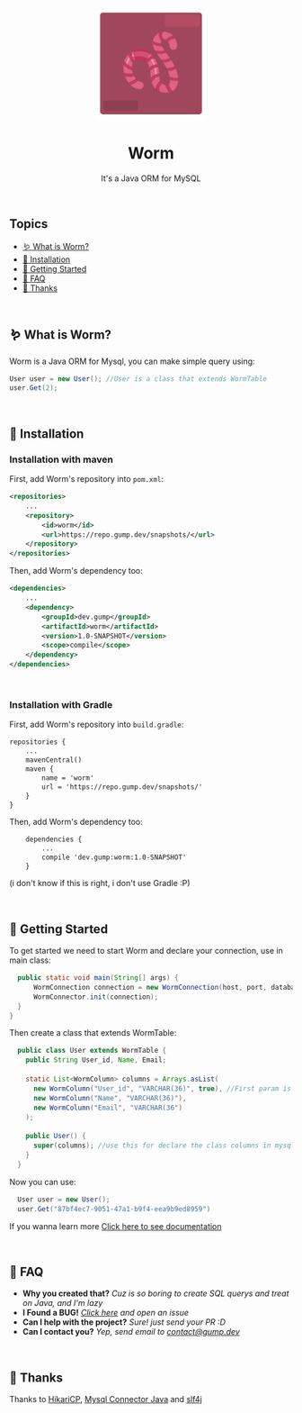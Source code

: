 <div align="center">
    <img width="200px" src="worm.png" />
    <h1>Worm</h1>
    <p>It's a Java ORM for MySQL</p>
</div>

<br>

## Topics
- [🪱 What is Worm?](#whatismars)
- [🔧 Installation](#installation)
- [📝 Getting Started](#getting-started)
- [🤔 FAQ](#faq)
- [🙏 Thanks](#thanks)

<br>
<a id="whatismars"></a>

## 🪱 What is Worm?

Worm is a Java ORM for Mysql, you can make simple query using:
```java
User user = new User(); //User is a class that extends WormTable
user.Get(2);
```


<br>
<a id="installation"></a>

## 🔧 Installation

### Installation with maven
First, add Worm's repository into ```pom.xml```:
```xml
<repositories>
    ...
    <repository>
        <id>worm</id>
        <url>https://repo.gump.dev/snapshots/</url>
    </repository>
</repositories>
```

Then, add Worm's dependency too:
```xml
<dependencies>
    ...
    <dependency>
        <groupId>dev.gump</groupId>
        <artifactId>worm</artifactId>
        <version>1.0-SNAPSHOT</version>
        <scope>compile</scope>
    </dependency>
</dependencies>
```

<br>

### Installation with Gradle
First, add Worm's repository into ```build.gradle```:
```
repositories {
    ...
    mavenCentral()
    maven {
        name = 'worm'
        url = 'https://repo.gump.dev/snapshots/'
    }
}
```

Then, add Worm's dependency too:
```
    dependencies {
        ...
        compile 'dev.gump:worm:1.0-SNAPSHOT'
    }
```
(i don't know if this is right, i don't use Gradle :P)

<br>
<a id="getting-started"></a>

## 📝 Getting Started

To get started we need to start Worm and declare your connection, use in main class:
```java
  public static void main(String[] args) {
      WormConnection connection = new WormConnection(host, port, database, user, password);
      WormConnector.init(connection);
  }
}
```

Then create a class that extends WormTable:
```java
  public class User extends WormTable {
    public String User_id, Name, Email;

    static List<WormColumn> columns = Arrays.asList(
      new WormColumn("User_id", "VARCHAR(36)", true), //First param is column name, secound is mysql creation and last is if the column is id or not
      new WormColumn("Name", "VARCHAR(36)"),
      new WormColumn("Email", "VARCHAR(36")
    );

    public User() {
      super(columns); //use this for declare the class columns in mysql
    }
  }
```

Now you can use:
```java
  User user = new User();
  user.Get("87bf4ec7-9051-47a1-b9f4-eea9b9ed8959")
```

If you wanna learn more [Click here to see documentation](https://github.com/GumpDev/worm/wiki) 

<br>
<a id="faq"></a>

## 🤔 FAQ

- **Why you created that?** *Cuz is so boring to create SQL querys and treat on Java, and I'm lazy*
- **I Found a BUG!** *[Click here](https://github.com/GumpDev/worm/issues) and open an issue*
- **Can I help with the project?** *Sure! just send your PR :D*
- **Can I contact you?** *Yep, send email to contact@gump.dev*

<br>
<a id="thanks"></a>

## 🙏 Thanks
Thanks to [HikariCP](https://mvnrepository.com/artifact/com.zaxxer/HikariCP), [Mysql Connector Java](https://mvnrepository.com/artifact/mysql/mysql-connector-java) and [slf4j](https://mvnrepository.com/artifact/org.slf4j)
